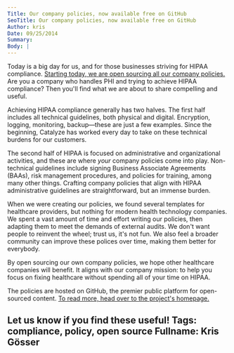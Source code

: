 ```yaml
---
Title: Our company policies, now available free on GitHub
SeoTitle: Our company policies, now available free on GitHub
Author: kris
Date: 09/25/2014
Summary: 
Body: |
---
```

Today is a big day for us, and for those businesses striving for HIPAA compliance. [Starting today, we are open sourcing all our company policies.](http://catalyzeio.github.io/policies/) Are you a company who handles PHI and trying to achieve HIPAA compliance? Then you'll find what we are about to share compelling and useful.

Achieving HIPAA compliance generally has two halves. The first half includes all technical guidelines, both physical and digital. Encryption, logging, monitoring, backup—these are just a few examples. Since the beginning, Catalyze has worked every day to take on these technical burdens for our customers.

The second half of HIPAA is focused on administrative and organizational activities, and these are where _your_ company policies come into play. Non-technical guidelines include signing Business Associate Agreements (BAAs), risk management procedures, and policies for training, among many other things. Crafting company policies that align with HIPAA administrative guidelines are straightforward, but an immense burden.

When we were creating our policies, we found several templates for healthcare providers, but nothing for modern health technology companies. We spent a vast amount of time and effort writing our policies, then adapting them to meet the demands of external audits. We don't want people to reinvent the wheel; trust us, it's not fun. We also feel a broader community can improve these polices over time, making them better for everybody.

By open sourcing our own company policies, we hope other healthcare companies will benefit. It aligns with our company mission: to help you focus on fixing healthcare without spending all of your time on HIPAA.

The policies are hosted on GitHub, the premier public platform for open-sourced content. [To read more, head over to the project's homepage.](http://catalyzeio.github.io/policies/)

Let us know if you find these useful!
Tags: compliance, policy, open source
Fullname: Kris Gösser
---
